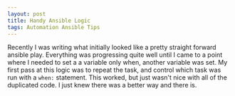 ```yaml
---
layout: post
title: Handy Ansible Logic
tags: Automation Ansible Tips
---
```


Recently I was writing what initially looked like a pretty straight forward ansible play. Everything was progressing quite well until I came to a point where I needed to set a a variable only when, another variable was set. My first pass at this logic was to repeat the task, and control which task was run with a  ```when:``` statement. This worked, but just wasn't nice with all of the duplicated code. I just knew there was a better way and there is.   

<!--more-->

